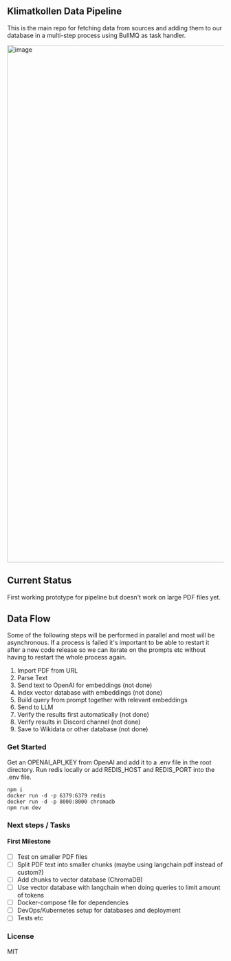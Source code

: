 ## Klimatkollen Data Pipeline

This is the main repo for fetching data from sources and adding them to our database in a multi-step process using BullMQ as task handler.

<img width="1200" alt="image" src="https://github.com/Klimatbyran/data-pipeline/assets/395843/d280fbc0-6fd9-496e-a487-9b37c3ab179f">

## Current Status

First working prototype for pipeline but doesn't work on large PDF files yet.

## Data Flow

Some of the following steps will be performed in parallel and most will be asynchronous. If a process is failed it's important to be able to restart it after a new code release so we can iterate on the prompts etc without having to restart the whole process again.

1. Import PDF from URL
2. Parse Text
3. Send text to OpenAI for embeddings (not done)
4. Index vector database with embeddings (not done)
5. Build query from prompt together with relevant embeddings
6. Send to LLM
7. Verify the results first automatically (not done)
8. Verify results in Discord channel (not done)
9. Save to Wikidata or other database (not done)

### Get Started

Get an OPENAI_API_KEY from OpenAI and add it to a .env file in the root directory. Run redis locally or add REDIS_HOST and REDIS_PORT into the .env file.

    npm i
    docker run -d -p 6379:6379 redis
    docker run -d -p 8000:8000 chromadb
    npm run dev

### Next steps / Tasks

#### First Milestone

- [ ] Test on smaller PDF files
- [ ] Split PDF text into smaller chunks (maybe using langchain pdf instead of custom?)
- [ ] Add chunks to vector database (ChromaDB)
- [ ] Use vector database with langchain when doing queries to limit amount of tokens
- [ ] Docker-compose file for dependencies
- [ ] DevOps/Kubernetes setup for databases and deployment
- [ ] Tests etc

### License

MIT
